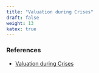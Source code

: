 ```yaml
---
title: "Valuation during Crises"
draft: false
weight: 13
katex: true
---
```


### References
- [Valuation during Crises](https://www.youtube.com/watch?v=d335ALEdvV8&list=PLUkh9m2Borqn8gg0lYSwMZ4ip71pX1TOT&index=16&ab_channel=AswathDamodaran)